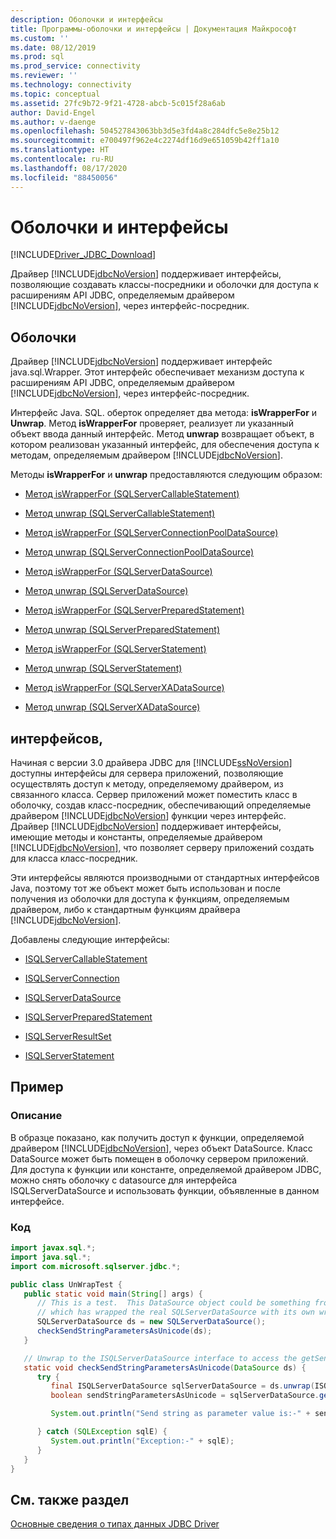 ```yaml
---
description: Оболочки и интерфейсы
title: Программы-оболочки и интерфейсы | Документация Майкрософт
ms.custom: ''
ms.date: 08/12/2019
ms.prod: sql
ms.prod_service: connectivity
ms.reviewer: ''
ms.technology: connectivity
ms.topic: conceptual
ms.assetid: 27fc9b72-9f21-4728-abcb-5c015f28a6ab
author: David-Engel
ms.author: v-daenge
ms.openlocfilehash: 504527843063bb3d5e3fd4a8c284dfc5e8e25b12
ms.sourcegitcommit: e700497f962e4c2274df16d9e651059b42ff1a10
ms.translationtype: HT
ms.contentlocale: ru-RU
ms.lasthandoff: 08/17/2020
ms.locfileid: "88450056"
---
```

# <a name="wrappers-and-interfaces"></a>Оболочки и интерфейсы

[!INCLUDE[Driver_JDBC_Download](../../includes/driver_jdbc_download.md)]

Драйвер [!INCLUDE[jdbcNoVersion](../../includes/jdbcnoversion_md.md)] поддерживает интерфейсы, позволяющие создавать классы-посредники и оболочки для доступа к расширениям API JDBC, определяемым драйвером [!INCLUDE[jdbcNoVersion](../../includes/jdbcnoversion_md.md)], через интерфейс-посредник.

## <a name="wrappers"></a>Оболочки

Драйвер [!INCLUDE[jdbcNoVersion](../../includes/jdbcnoversion_md.md)] поддерживает интерфейс java.sql.Wrapper. Этот интерфейс обеспечивает механизм доступа к расширениям API JDBC, определяемым драйвером [!INCLUDE[jdbcNoVersion](../../includes/jdbcnoversion_md.md)], через интерфейс-посредник.

Интерфейс Java. SQL. оберток определяет два метода: **isWrapperFor** и **Unwrap**. Метод **isWrapperFor** проверяет, реализует ли указанный объект ввода данный интерфейс. Метод **unwrap** возвращает объект, в котором реализован указанный интерфейс, для обеспечения доступа к методам, определяемым драйвером [!INCLUDE[jdbcNoVersion](../../includes/jdbcnoversion_md.md)].

Методы **isWrapperFor** и **unwrap** предоставляются следующим образом:

- [Метод isWrapperFor &#40;SQLServerCallableStatement&#41;](../../connect/jdbc/reference/iswrapperfor-method-sqlservercallablestatement.md)

- [Метод unwrap (SQLServerCallableStatement)](../../connect/jdbc/reference/unwrap-method-sqlservercallablestatement.md)

- [Метод isWrapperFor &#40;SQLServerConnectionPoolDataSource&#41;](../../connect/jdbc/reference/iswrapperfor-method-sqlserverconnectionpooldatasource.md)

- [Метод unwrap (SQLServerConnectionPoolDataSource)](../../connect/jdbc/reference/unwrap-method-sqlserverconnectionpooldatasource.md)

- [Метод isWrapperFor (SQLServerDataSource)](../../connect/jdbc/reference/iswrapperfor-method-sqlserverdatasource.md)

- [Метод unwrap (SQLServerDataSource)](../../connect/jdbc/reference/unwrap-method-sqlserverdatasource.md)

- [Метод isWrapperFor (SQLServerPreparedStatement)](../../connect/jdbc/reference/iswrapperfor-method-sqlserverpreparedstatement.md)

- [Метод unwrap &#40;SQLServerPreparedStatement&#41;](../../connect/jdbc/reference/unwrap-method-sqlserverpreparedstatement.md)

- [Метод isWrapperFor &#40;SQLServerStatement&#41;](../../connect/jdbc/reference/iswrapperfor-method-sqlserverstatement.md)

- [Метод unwrap (SQLServerStatement)](../../connect/jdbc/reference/unwrap-method-sqlserverstatement.md)

- [Метод isWrapperFor &#40;SQLServerXADataSource&#41;](../../connect/jdbc/reference/iswrapperfor-method-sqlserverxadatasource.md)

- [Метод unwrap (SQLServerXADataSource)](../../connect/jdbc/reference/unwrap-method-sqlserverxadatasource.md)

## <a name="interfaces"></a>интерфейсов,

Начиная с версии 3.0 драйвера JDBC для [!INCLUDE[ssNoVersion](../../includes/ssnoversion-md.md)] доступны интерфейсы для сервера приложений, позволяющие осуществлять доступ к методу, определяемому драйвером, из связанного класса. Сервер приложений может поместить класс в оболочку, создав класс-посредник, обеспечивающий определяемые драйвером [!INCLUDE[jdbcNoVersion](../../includes/jdbcnoversion_md.md)] функции через интерфейс. Драйвер [!INCLUDE[jdbcNoVersion](../../includes/jdbcnoversion_md.md)] поддерживает интерфейсы, имеющие методы и константы, определяемые драйвером [!INCLUDE[jdbcNoVersion](../../includes/jdbcnoversion_md.md)], что позволяет серверу приложений создать для класса класс-посредник.

Эти интерфейсы являются производными от стандартных интерфейсов Java, поэтому тот же объект может быть использован и после получения из оболочки для доступа к функциям, определяемым драйвером, либо к стандартным функциям драйвера [!INCLUDE[jdbcNoVersion](../../includes/jdbcnoversion_md.md)].

Добавлены следующие интерфейсы:

- [ISQLServerCallableStatement](../../connect/jdbc/reference/isqlservercallablestatement-interface.md)

- [ISQLServerConnection](../../connect/jdbc/reference/isqlserverconnection-interface.md)

- [ISQLServerDataSource](../../connect/jdbc/reference/isqlserverdatasource-interface.md)

- [ISQLServerPreparedStatement](../../connect/jdbc/reference/isqlserverpreparedstatement-interface.md)

- [ISQLServerResultSet](../../connect/jdbc/reference/isqlserverresultset-interface.md)

- [ISQLServerStatement](../../connect/jdbc/reference/isqlserverstatement-interface.md)

## <a name="example"></a>Пример

### <a name="description"></a>Описание

В образце показано, как получить доступ к функции, определяемой драйвером [!INCLUDE[jdbcNoVersion](../../includes/jdbcnoversion_md.md)], через объект DataSource. Класс DataSource может быть помещен в оболочку сервером приложений. Для доступа к функции или константе, определяемой драйвером JDBC, можно снять оболочку с datasource для интерфейса ISQLServerDataSource и использовать функции, объявленные в данном интерфейсе.

### <a name="code"></a>Код

```java
import javax.sql.*;  
import java.sql.*;  
import com.microsoft.sqlserver.jdbc.*;  

public class UnWrapTest {  
   public static void main(String[] args) {  
      // This is a test.  This DataSource object could be something from an appserver
      // which has wrapped the real SQLServerDataSource with its own wrapper  
      SQLServerDataSource ds = new SQLServerDataSource();  
      checkSendStringParametersAsUnicode(ds);  
   }  

   // Unwrap to the ISQLServerDataSource interface to access the getSendStringParametersAsUnicode function  
   static void checkSendStringParametersAsUnicode(DataSource ds) {  
      try {  
         final ISQLServerDataSource sqlServerDataSource = ds.unwrap(ISQLServerDataSource.class);  
         boolean sendStringParametersAsUnicode = sqlServerDataSource.getSendStringParametersAsUnicode();  

         System.out.println("Send string as parameter value is:-" + sendStringParametersAsUnicode);  

      } catch (SQLException sqlE) {  
         System.out.println("Exception:-" + sqlE);  
      }  
   }  
}  
```

## <a name="see-also"></a>См. также раздел

[Основные сведения о типах данных JDBC Driver](../../connect/jdbc/understanding-the-jdbc-driver-data-types.md)
